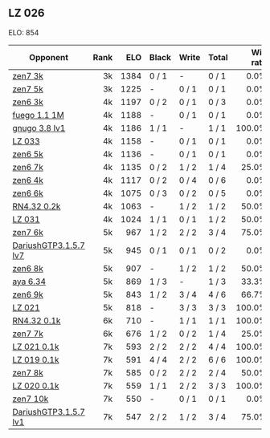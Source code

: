 ## LZ 026 ##

ELO: 854

Opponent | Rank | ELO | Black | Write | Total | Win rate
---------|-----:|----:|-------|-------|-------|-------:
[zen7 3k](zen7%203k.md) | 3k | 1384 | 0 / 1 | - | 0 / 1 | 0.0%
[zen7 5k](zen7%205k.md) | 3k | 1225 | - | 0 / 1 | 0 / 1 | 0.0%
[zen6 3k](zen6%203k.md) | 4k | 1197 | 0 / 2 | 0 / 1 | 0 / 3 | 0.0%
[fuego 1.1 1M](fuego%201.1%201M.md) | 4k | 1188 | - | 0 / 1 | 0 / 1 | 0.0%
[gnugo 3.8 lv1](gnugo%203.8%20lv1.md) | 4k | 1186 | 1 / 1 | - | 1 / 1 | 100.0%
[LZ 033](LZ%20033.md) | 4k | 1158 | - | 0 / 1 | 0 / 1 | 0.0%
[zen6 5k](zen6%205k.md) | 4k | 1136 | - | 0 / 1 | 0 / 1 | 0.0%
[zen6 7k](zen6%207k.md) | 4k | 1135 | 0 / 2 | 1 / 2 | 1 / 4 | 25.0%
[zen6 4k](zen6%204k.md) | 4k | 1117 | 0 / 2 | 0 / 4 | 0 / 6 | 0.0%
[zen6 6k](zen6%206k.md) | 4k | 1075 | 0 / 3 | 0 / 2 | 0 / 5 | 0.0%
[RN4.32 0.2k](RN4.32%200.2k.md) | 4k | 1063 | - | 1 / 2 | 1 / 2 | 50.0%
[LZ 031](LZ%20031.md) | 4k | 1024 | 1 / 1 | 0 / 1 | 1 / 2 | 50.0%
[zen7 6k](zen7%206k.md) | 5k | 967 | 1 / 2 | 2 / 2 | 3 / 4 | 75.0%
[DariushGTP3.1.5.7 lv7](DariushGTP3.1.5.7%20lv7.md) | 5k | 945 | 0 / 1 | 0 / 1 | 0 / 2 | 0.0%
[zen6 8k](zen6%208k.md) | 5k | 907 | - | 1 / 2 | 1 / 2 | 50.0%
[aya 6.34](aya%206.34.md) | 5k | 869 | 1 / 3 | - | 1 / 3 | 33.3%
[zen6 9k](zen6%209k.md) | 5k | 843 | 1 / 2 | 3 / 4 | 4 / 6 | 66.7%
[LZ 021](LZ%20021.md) | 5k | 818 | - | 3 / 3 | 3 / 3 | 100.0%
[RN4.32 0.1k](RN4.32%200.1k.md) | 6k | 710 | - | 1 / 1 | 1 / 1 | 100.0%
[zen7 7k](zen7%207k.md) | 6k | 676 | 1 / 2 | 0 / 2 | 1 / 4 | 25.0%
[LZ 021 0.1k](LZ%20021%200.1k.md) | 7k | 593 | 2 / 2 | 2 / 2 | 4 / 4 | 100.0%
[LZ 019 0.1k](LZ%20019%200.1k.md) | 7k | 591 | 4 / 4 | 2 / 2 | 6 / 6 | 100.0%
[zen7 8k](zen7%208k.md) | 7k | 585 | 0 / 2 | 2 / 2 | 2 / 4 | 50.0%
[LZ 020 0.1k](LZ%20020%200.1k.md) | 7k | 559 | 1 / 1 | 2 / 2 | 3 / 3 | 100.0%
[zen7 10k](zen7%2010k.md) | 7k | 550 | - | 0 / 1 | 0 / 1 | 0.0%
[DariushGTP3.1.5.7 lv1](DariushGTP3.1.5.7%20lv1.md) | 7k | 547 | 2 / 2 | 1 / 2 | 3 / 4 | 75.0%
